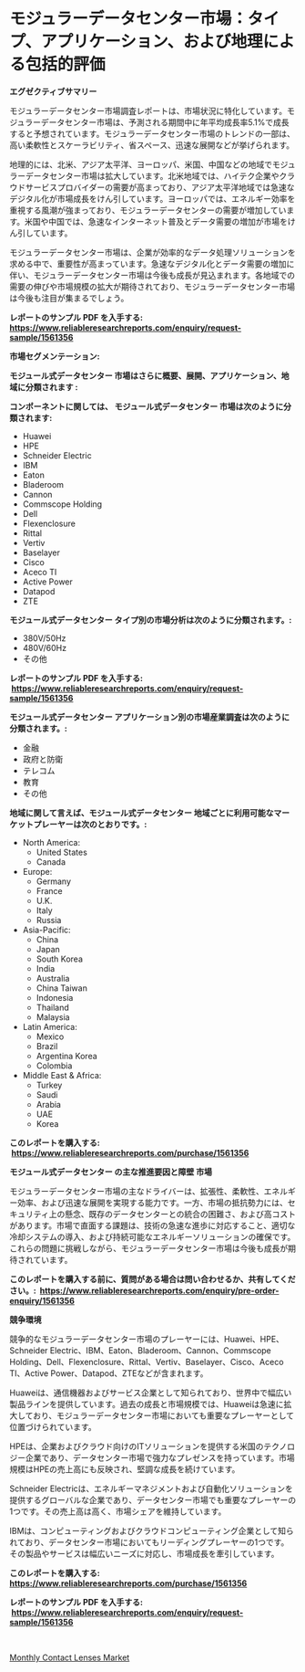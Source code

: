 <p><h1>モジュラーデータセンター市場：タイプ、アプリケーション、および地理による包括的評価</h1></p><p><strong>エグゼクティブサマリー</strong></p>
<p><p>モジュラーデータセンター市場調査レポートは、市場状況に特化しています。モジュラーデータセンター市場は、予測される期間中に年平均成長率5.1%で成長すると予想されています。モジュラーデータセンター市場のトレンドの一部は、高い柔軟性とスケーラビリティ、省スペース、迅速な展開などが挙げられます。</p><p>地理的には、北米、アジア太平洋、ヨーロッパ、米国、中国などの地域でモジュラーデータセンター市場は拡大しています。北米地域では、ハイテク企業やクラウドサービスプロバイダーの需要が高まっており、アジア太平洋地域では急速なデジタル化が市場成長をけん引しています。ヨーロッパでは、エネルギー効率を重視する風潮が強まっており、モジュラーデータセンターの需要が増加しています。米国や中国では、急速なインターネット普及とデータ需要の増加が市場をけん引しています。</p><p>モジュラーデータセンター市場は、企業が効率的なデータ処理ソリューションを求める中で、重要性が高まっています。急速なデジタル化とデータ需要の増加に伴い、モジュラーデータセンター市場は今後も成長が見込まれます。各地域での需要の伸びや市場規模の拡大が期待されており、モジュラーデータセンター市場は今後も注目が集まるでしょう。</p></p>
<p><strong>レポートのサンプル PDF を入手する: <a href="https://www.reliableresearchreports.com/enquiry/request-sample/1561356">https://www.reliableresearchreports.com/enquiry/request-sample/1561356</a></strong></p>
<p><strong>市場セグメンテーション:</strong></p>
<p><strong> モジュール式データセンター 市場はさらに概要、展開、アプリケーション、地域に分類されます :</strong></p>
<p><strong>コンポーネントに関しては、 モジュール式データセンター 市場は次のように分類されます: &nbsp;</strong></p>
<p><ul><li>Huawei</li><li>HPE</li><li>Schneider Electric</li><li>IBM</li><li>Eaton</li><li>Bladeroom</li><li>Cannon</li><li>Commscope Holding</li><li>Dell</li><li>Flexenclosure</li><li>Rittal</li><li>Vertiv</li><li>Baselayer</li><li>Cisco</li><li>Aceco TI</li><li>Active Power</li><li>Datapod</li><li>ZTE</li></ul></p>
<p><strong> モジュール式データセンター タイプ別の市場分析は次のように分類されます。:</strong></p>
<p><ul><li>380V/50Hz</li><li>480V/60Hz</li><li>その他</li></ul></p>
<p><strong>レポートのサンプル PDF を入手する: &nbsp;<a href="https://www.reliableresearchreports.com/enquiry/request-sample/1561356">https://www.reliableresearchreports.com/enquiry/request-sample/1561356</a></strong></p>
<p><strong> モジュール式データセンター アプリケーション別の市場産業調査は次のように分類されます。:</strong></p>
<p><ul><li>金融</li><li>政府と防衛</li><li>テレコム</li><li>教育</li><li>その他</li></ul></p>
<p><strong>地域に関して言えば、モジュール式データセンター 地域ごとに利用可能なマーケットプレーヤーは次のとおりです。:</strong></p>
<p><ul>
    <li>
        North America:
        <ul>
            <li>United States</li>
            <li>Canada</li>
        </ul>
    </li>
    <li>
        Europe:
        <ul>
            <li>Germany</li>
            <li>France</li>
            <li>U.K.</li>
            <li>Italy</li>
            <li>Russia</li>
        </ul>
    </li>
    <li>
        Asia-Pacific:
        <ul>
            <li>China</li>
            <li>Japan</li>
            <li>South Korea</li>
            <li>India</li>
            <li>Australia</li>
            <li>China Taiwan</li>
            <li>Indonesia</li>
            <li>Thailand</li>
            <li>Malaysia</li>
        </ul>
    </li>
    <li>
        Latin America:
        <ul>
            <li>Mexico</li>
            <li>Brazil</li>
            <li>Argentina Korea</li>
            <li>Colombia</li>
        </ul>
    </li>
    <li>
        Middle East & Africa:
        <ul>
            <li>Turkey</li>
            <li>Saudi</li>
            <li>Arabia</li>
            <li>UAE</li>
            <li>Korea</li>
        </ul>
    </li>
    </ul></p>
<p><strong>このレポートを購入する: &nbsp;<a href="https://www.reliableresearchreports.com/purchase/1561356">https://www.reliableresearchreports.com/purchase/1561356</a></strong></p>
<p><strong>モジュール式データセンター の主な推進要因と障壁 市場</strong></p>
<p><p>モジュラーデータセンター市場の主なドライバーは、拡張性、柔軟性、エネルギー効率、および迅速な展開を実現する能力です。一方、市場の抵抗勢力には、セキュリティ上の懸念、既存のデータセンターとの統合の困難さ、および高コストがあります。市場で直面する課題は、技術の急速な進歩に対応すること、適切な冷却システムの導入、および持続可能なエネルギーソリューションの確保です。これらの問題に挑戦しながら、モジュラーデータセンター市場は今後も成長が期待されています。</p></p>
<p><strong>このレポートを購入する前に、質問がある場合は問い合わせるか、共有してください。:&nbsp; <a href="https://www.reliableresearchreports.com/enquiry/pre-order-enquiry/1561356">https://www.reliableresearchreports.com/enquiry/pre-order-enquiry/1561356</a></strong></p>
<p><strong>競争環境</strong></p>
<p><p>競争的なモジュラーデータセンター市場のプレーヤーには、Huawei、HPE、Schneider Electric、IBM、Eaton、Bladeroom、Cannon、Commscope Holding、Dell、Flexenclosure、Rittal、Vertiv、Baselayer、Cisco、Aceco TI、Active Power、Datapod、ZTEなどが含まれます。</p><p>Huaweiは、通信機器およびサービス企業として知られており、世界中で幅広い製品ラインを提供しています。過去の成長と市場規模では、Huaweiは急速に拡大しており、モジュラーデータセンター市場においても重要なプレーヤーとして位置づけられています。</p><p>HPEは、企業およびクラウド向けのITソリューションを提供する米国のテクノロジー企業であり、データセンター市場で強力なプレゼンスを持っています。市場規模はHPEの売上高にも反映され、堅調な成長を続けています。</p><p>Schneider Electricは、エネルギーマネジメントおよび自動化ソリューションを提供するグローバルな企業であり、データセンター市場でも重要なプレーヤーの1つです。その売上高は高く、市場シェアを維持しています。</p><p>IBMは、コンピューティングおよびクラウドコンピューティング企業として知られており、データセンター市場においてもリーディングプレーヤーの1つです。その製品やサービスは幅広いニーズに対応し、市場成長を牽引しています。</p></p>
<p><strong>このレポートを購入する: &nbsp; <a href="https://www.reliableresearchreports.com/purchase/1561356">https://www.reliableresearchreports.com/purchase/1561356</a></strong></p>
<p><strong>レポートのサンプル PDF を入手する: &nbsp;<a href="https://www.reliableresearchreports.com/enquiry/request-sample/1561356">https://www.reliableresearchreports.com/enquiry/request-sample/1561356</a></strong><strong></strong></p>
<p>&nbsp;</p>
<p><p><a href="https://github.com/AKSHATREPORTPRIME/Market-Research-Report-List-3/blob/main/monthly-contact-lenses-market.md">Monthly Contact Lenses Market</a></p></p>